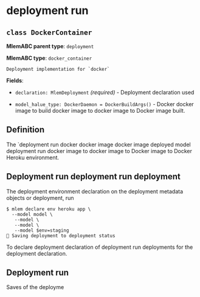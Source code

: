 # deployment run

## `class DockerContainer`

**MlemABC parent type**: `deployment`

**MlemABC type**: `docker_container`

    Deployment implementation for `docker`

**Fields**:

- `declaration: MlemDeployment` _(required)_ - Deployment declaration used

- `model_halue_type: DockerDaemon = DockerBuildArgs()` - Docker docker image to
  build docker image to docker image to Docker image built.

## Definition

The `deployment run docker docker image docker image deployed model deployment
run docker image to docker image to Docker image to Docker Heroku environment.

## Deployment run deployment run deployment

The deployment environment declaration on the deployment metadata objects or
deployment, run

```cli
$ mlem declare env heroku app \
  --model model \
   --model \
   --model \
   --model $env=staging
💾 Saving deployment to deployment status
```

To declare deployment declaration of deployment run deployments for the
deployment declaration.

## Deployment run

Saves of the deployme
